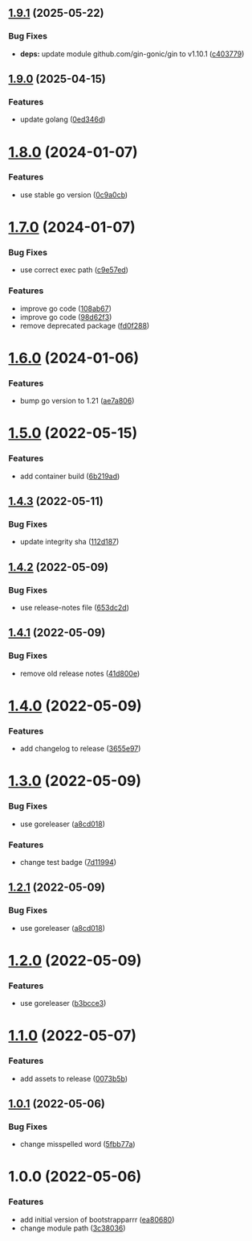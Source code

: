 ## [1.9.1](https://github.com/escalate/bootstrapparrr/compare/v1.9.0...v1.9.1) (2025-05-22)

### Bug Fixes

* **deps:** update module github.com/gin-gonic/gin to v1.10.1 ([c403779](https://github.com/escalate/bootstrapparrr/commit/c403779ad19a1333ecc380261b02346f9a061076))

## [1.9.0](https://github.com/escalate/bootstrapparrr/compare/v1.8.0...v1.9.0) (2025-04-15)

### Features

* update golang ([0ed346d](https://github.com/escalate/bootstrapparrr/commit/0ed346d7debd202a1a22682ebe7815a27e2b8cf7))

# [1.8.0](https://github.com/escalate/bootstrapparrr/compare/v1.7.0...v1.8.0) (2024-01-07)


### Features

* use stable go version ([0c9a0cb](https://github.com/escalate/bootstrapparrr/commit/0c9a0cb13e4648c494fb80acfcdc84569bc07d39))

# [1.7.0](https://github.com/escalate/bootstrapparrr/compare/v1.6.0...v1.7.0) (2024-01-07)


### Bug Fixes

* use correct exec path ([c9e57ed](https://github.com/escalate/bootstrapparrr/commit/c9e57edb178e1e15f309fb675578f6811858bcfe))


### Features

* improve go code ([108ab67](https://github.com/escalate/bootstrapparrr/commit/108ab67be06e190985b6c56cace1eccbdfadfece))
* improve go code ([98d62f3](https://github.com/escalate/bootstrapparrr/commit/98d62f36ca63618565d48c954f1d7272a53960c8))
* remove deprecated package ([fd0f288](https://github.com/escalate/bootstrapparrr/commit/fd0f2883ea7076128286fac24ed6fbd7126fc045))

# [1.6.0](https://github.com/escalate/bootstrapparrr/compare/v1.5.0...v1.6.0) (2024-01-06)


### Features

* bump go version to 1.21 ([ae7a806](https://github.com/escalate/bootstrapparrr/commit/ae7a8065e5400553998a2610cad52709c1926010))

# [1.5.0](https://github.com/escalate/bootstrapparrr/compare/v1.4.3...v1.5.0) (2022-05-15)


### Features

* add container build ([6b219ad](https://github.com/escalate/bootstrapparrr/commit/6b219adcb74d51a77301127b0b6d81f47691e37f))

## [1.4.3](https://github.com/escalate/bootstrapparrr/compare/v1.4.2...v1.4.3) (2022-05-11)


### Bug Fixes

* update integrity sha ([112d187](https://github.com/escalate/bootstrapparrr/commit/112d1876a776c1c337bb6223d3c95233a010600a))

## [1.4.2](https://github.com/escalate/bootstrapparrr/compare/v1.4.1...v1.4.2) (2022-05-09)


### Bug Fixes

* use release-notes file ([653dc2d](https://github.com/escalate/bootstrapparrr/commit/653dc2dbfd8db3f3fa337f7e4cead2577e6fc736))

## [1.4.1](https://github.com/escalate/bootstrapparrr/compare/v1.4.0...v1.4.1) (2022-05-09)


### Bug Fixes

* remove old release notes ([41d800e](https://github.com/escalate/bootstrapparrr/commit/41d800e722fd1fa2f7b216ac8f509ab51899c349))

# [1.4.0](https://github.com/escalate/bootstrapparrr/compare/v1.3.0...v1.4.0) (2022-05-09)


### Features

* add changelog to release ([3655e97](https://github.com/escalate/bootstrapparrr/commit/3655e977e2470f9dcfe6feb8989176d9883d99f5))

# [1.3.0](https://github.com/escalate/bootstrapparrr/compare/v1.2.0...v1.3.0) (2022-05-09)


### Bug Fixes

* use goreleaser ([a8cd018](https://github.com/escalate/bootstrapparrr/commit/a8cd01810dc4a9740a7dc71c12133354053000a8))


### Features

* change test badge ([7d11994](https://github.com/escalate/bootstrapparrr/commit/7d11994932358eacee73c6d101a05377ee1bb904))

## [1.2.1](https://github.com/escalate/bootstrapparrr/compare/v1.2.0...v1.2.1) (2022-05-09)


### Bug Fixes

* use goreleaser ([a8cd018](https://github.com/escalate/bootstrapparrr/commit/a8cd01810dc4a9740a7dc71c12133354053000a8))

# [1.2.0](https://github.com/escalate/bootstrapparrr/compare/v1.1.0...v1.2.0) (2022-05-09)


### Features

* use goreleaser ([b3bcce3](https://github.com/escalate/bootstrapparrr/commit/b3bcce3fb0231b4a7a7f5649b046ed658c401cd0))

# [1.1.0](https://github.com/escalate/bootstrapparrr/compare/v1.0.1...v1.1.0) (2022-05-07)


### Features

* add assets to release ([0073b5b](https://github.com/escalate/bootstrapparrr/commit/0073b5b245a98125d8f05e4ed5edb6a67a7d91ad))

## [1.0.1](https://github.com/escalate/bootstrapparrr/compare/v1.0.0...v1.0.1) (2022-05-06)


### Bug Fixes

* change misspelled word ([5fbb77a](https://github.com/escalate/bootstrapparrr/commit/5fbb77aba4630656c6e9831a0d4789f683dbed7f))

# 1.0.0 (2022-05-06)


### Features

* add initial version of bootstrapparrr ([ea80680](https://github.com/escalate/bootstrapparrr/commit/ea8068023aa66e066d968be6672383f1cf8ccc02))
* change module path ([3c38036](https://github.com/escalate/bootstrapparrr/commit/3c38036ab29804fdde25e337a66b151c6207cf01))
